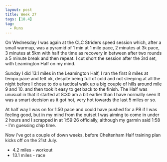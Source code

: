 ```yaml
---
layout: post
title: Week 27
tags: [18.4]
tag:
  - Runs
---
```


On Wednesday I was again at the CLC Striders speed session which, after a small warmup, was a pyramid of 1 min at 1 mile pace, 2 minutes at 3k pace, 3 minutes at 5km with half the time as recovery in between
after two rounds a 5 minute break and then repeat. I cut short the session after the 3rd set, with Leamington Half on my mind.

Sunday I did 13.1 miles in the Leamington Half, I ran the first 8 miles at tempo pace and felt ok, despite being full of cold and not sleeping at all the night before
I chose to do a tactical walk up a big couple of hills around mile 9 and 10. and then took it easy to get back to the finish. The Half was unusual in that it started at 8:30 am a bit earlier than I have normally seen
It was a smart decision as it got hot, very hot towards the last 5 miles or so.

At half way I was on for 1:50 pace and could have pushed for a PB if I was feeling good, but in my mind from the outset I was aiming to come in under
2 hours and I scrapped in at 1:59:26 officially, although my garmin said 1:58 - I'm guessing chip time.

Now i've got a couple of down weeks, before Cheltenham Half training plan kicks off on the 21st July.


* 4.2 miles - workout
* 13.1 miles - race
